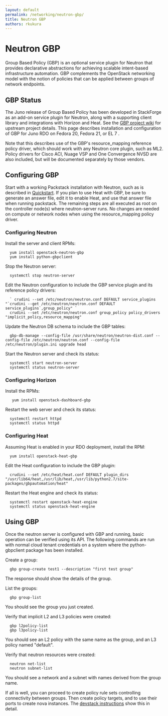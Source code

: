 ```yaml
---
layout: default
permalink: /networking/neutron-gbp/
title: Neutron GBP
authors: rkukura
---
```


# Neutron GBP

Group Based Policy (GBP) is an optional service plugin for Neutron that provides declarative abstractions for achieving scalable intent-based infrastructure automation. GBP complements the OpenStack networking model with the notion of policies that can be applied between groups of network endpoints.

## GBP Status

The Juno release of Group Based Policy has been developed in StackForge as an add-on service plugin for Neutron, along with a supporting client library and integrations with Horizon and Heat. See the [GBP project wiki](https://wiki.openstack.org/wiki/GroupBasedPolicy) for upstream project details. This page describes installation and configuration of GBP for Juno RDO on Fedora 20, Fedora 21, or EL 7 .

Note that this describes use of the GBP's resource_mapping reference policy driver, which should work with any Neutron core plugin, such as ML2. Policy drivers for Cisco ACI, Nuage VSP and One Convergence NVSD are also included, but will be documented separately by those vendors.

## Configuring GBP

Start with a working Packstack installation with Neutron, such as is described in [Quickstart](/install/packstack/). If you plan to use Heat with GBP, be sure to generate an answer file, edit it to enable Heat, and use that answer file when running packstack. The remaining steps are all executed as root on the controller node(s) where neutron-server runs. No changes are needed on compute or network nodes when using the resource_mapping policy driver.

### Configuring Neutron

Install the server and client RPMs:

      yum install openstack-neutron-gbp
      yum install python-gbpclient

Stop the Neutron server:

      systemctl stop neutron-server

Edit the Neutron configuration to include the GBP service plugin and its reference policy drivers:

      ` crudini --set /etc/neutron/neutron.conf DEFAULT service_plugins "`crudini --get /etc/neutron/neutron.conf DEFAULT service_plugins`,group_policy" `
      crudini --set /etc/neutron/neutron.conf group_policy policy_drivers "implicit_policy,resource_mapping"

Update the Neutron DB schema to include the GBP tables:

      gbp-db-manage --config-file /usr/share/neutron/neutron-dist.conf --config-file /etc/neutron/neutron.conf --config-file /etc/neutron/plugin.ini upgrade head

Start the Neutron server and check its status:

      systemctl start neutron-server
      systemctl status neutron-server

### Configuring Horizon

Install the RPMs:

       yum install openstack-dashboard-gbp

Restart the web server and check its status:

      systemctl restart httpd
      systemctl status httpd

### Configuring Heat

Assuming Heat is enabled in your RDO deployment, install the RPM:

      yum install openstack-heat-gbp

Edit the Heat configuration to include the GBP plugin:

      crudini --set /etc/heat/heat.conf DEFAULT plugin_dirs "/usr/lib64/heat,/usr/lib/heat,/usr/lib/python2.7/site-packages/gbpautomation/heat"

Restart the Heat engine and check its status:

      systemctl restart openstack-heat-engine
      systemctl status openstack-heat-engine

## Using GBP

Once the neutron server is configured with GBP and running, basic operation can be verified using its API. The following commands are run with normal cloud tenant credentials on a system where the python-gbpclient package has been installed.

Create a group:

      gbp group-create test1 --description "first test group"

The response should show the details of the group.

List the groups:

      gbp group-list

You should see the group you just created.

Verify that implicit L2 and L3 policies were created:

      gbp l2policy-list
      gbp l3policy-list

You should see an L2 policy with the same name as the group, and an L3 policy named "default".

Verify that neutron resources were created:

      neutron net-list
      neutron subnet-list

You should see a network and a subnet with names derived from the group name.

If all is well, you can proceed to create policy rule sets controlling connectivity between groups. Then create policy targets, and to use their ports to create nova instances. The [devstack instructions](https://wiki.openstack.org/wiki/GroupBasedPolicy/InstallDevstack) show this in detail.
